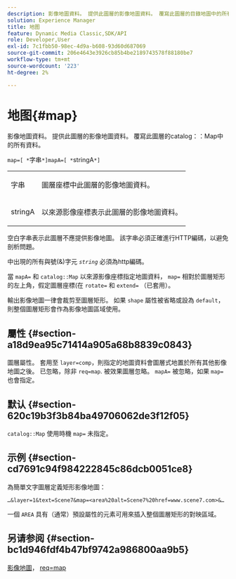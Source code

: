 ```yaml
---
description: 影像地圖資料。 提供此圖層的影像地圖資料。 覆寫此圖層的目錄地圖中的所有資料。
solution: Experience Manager
title: 地图
feature: Dynamic Media Classic,SDK/API
role: Developer,User
exl-id: 7c1fbb50-98ec-4d9a-b608-93d60d687069
source-git-commit: 206e4643e3926cb85b4be2189743578f88180be7
workflow-type: tm+mt
source-wordcount: '223'
ht-degree: 2%

---
```


# 地图{#map}

影像地圖資料。 提供此圖層的影像地圖資料。 覆寫此圖層的catalog：：Map中的所有資料。

`map=[ *`字串`*]mapA=[ *`stringA`*]`

<table id="simpletable_2E32B25D5F6246A18A8AF817903877ED"> 
 <tr class="strow"> 
  <td class="stentry"> <p><span class="codeph"> <span class="varname"> 字串</span></span> </p></td> 
  <td class="stentry"> <p>圖層座標中此圖層的影像地圖資料。 </p></td> 
 </tr> 
 <tr class="strow"> 
  <td class="stentry"> <p><span class="codeph"> <span class="varname"> stringA</span></span> </p></td> 
  <td class="stentry"> <p>以來源影像座標表示此圖層的影像地圖資料。 </p></td> 
 </tr> 
</table>

空白字串表示此圖層不應提供影像地圖。 該字串必須正確進行HTTP編碼，以避免剖析問題。

中出現的所有與號(&amp;)字元 *`string`* 必須為http編碼。

當 `mapA=` 和 `catalog::Map` 以來源影像座標指定地圖資料， `map=` 相對於圖層矩形的左上角，假定圖層座標(在 `rotate=` 和 `extend=` （已套用）。

輸出影像地圖一律會裁剪至圖層矩形。 如果 `shape` 屬性被省略或設為 `default`，則整個圖層矩形會作為影像地圖區域使用。

## 屬性 {#section-a18d9ea95c71414a905a68b8839c0843}

圖層屬性。 套用至 `layer=comp`，則指定的地圖資料會圖層式地置於所有其他影像地圖之後。 已忽略，除非 `req=map`. 被效果圖層忽略。 `mapA=` 被忽略，如果 `map=` 也會指定。

## 默认 {#section-620c19b3f3b84ba49706062de3f12f05}

`catalog::Map` 使用時機 `map=` 未指定。

## 示例 {#section-cd7691c94f984222845c86dcb0051ce8}

為簡單文字圖層定義矩形影像地圖：

`…&layer=1&text=Scene7&map=<area%20alt=Scene7%20href=www.scene7.com>&…`

一個 `AREA` 具有（通常）預設屬性的元素可用來插入整個圖層矩形的對映區域。

## 另请参阅 {#section-bc1d946fdf4b47bf9742a986800aa9b5}

[影像地圖](../../../../../is-api/http-ref/image-serving-api-ref/c-http-protocol-reference/c-syntax-and-features/r-image-maps.md#reference-ff7d1bac2a064104b0c508a81316fdab)， [req=map](../../../../../is-api/http-ref/image-serving-api-ref/c-http-protocol-reference/c-command-reference/r-req/r-req.md#reference-907cdb4a97034db7ad94695f25552e76)
